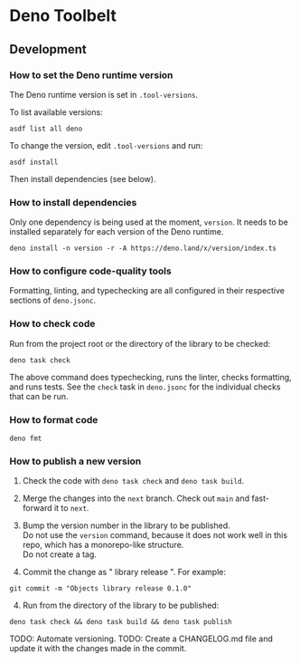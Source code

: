 # Deno Toolbelt

## Development

### How to set the Deno runtime version

The Deno runtime version is set in `.tool-versions`.

To list available versions:

```shell
asdf list all deno
```

To change the version, edit `.tool-versions` and run:

```shell
asdf install
```

Then install dependencies (see below).

### How to install dependencies

Only one dependency is being used at the moment, `version`. It needs to be installed separately for each version of the
Deno runtime.

```shell
deno install -n version -r -A https://deno.land/x/version/index.ts
```

### How to configure code-quality tools

Formatting, linting, and typechecking are all configured in their respective sections of `deno.jsonc`.

### How to check code

Run from the project root or the directory of the library to be checked:

```shell
deno task check
```

The above command does typechecking, runs the linter, checks formatting, and runs tests. See the `check` task in
`deno.jsonc` for the individual checks that can be run.

### How to format code

```shell
deno fmt
```

### How to publish a new version

1. Check the code with `deno task check` and `deno task build`.

2. Merge the changes into the `next` branch. Check out `main` and fast-forward it to `next`.

3. Bump the version number in the library to be published.\
   Do not use the `version` command, because it does not work well in this repo, which has a monorepo-like structure.\
   Do not create a tag.

4. Commit the change as "<Library name> library release <version number>". For example:

```shell
git commit -m "Objects library release 0.1.0"
```

4. Run from the directory of the library to be published:

```shell
deno task check && deno task build && deno task publish
```

TODO: Automate versioning. TODO: Create a CHANGELOG.md file and update it with the changes made in the commit.
